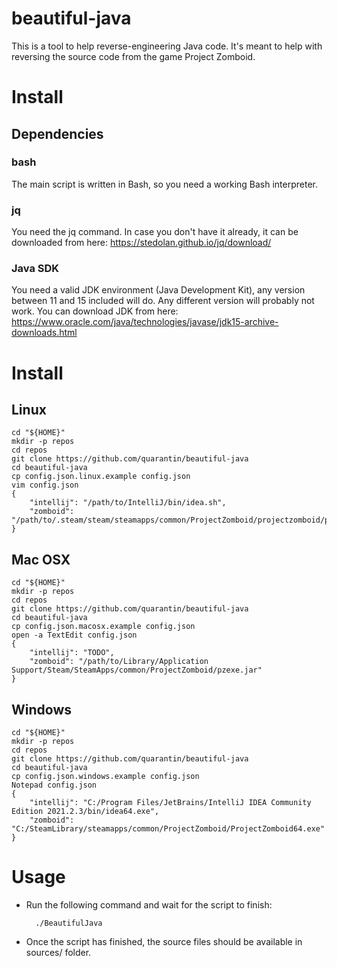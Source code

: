 # beautiful-java
This is a tool to help reverse-engineering Java code. It's meant to help with reversing the source code from the game Project Zomboid.

# Install

## Dependencies

### bash
The main script is written in Bash, so you need a working Bash interpreter.

### jq
You need the jq command. In case you don't have it already, it can be downloaded from here: https://stedolan.github.io/jq/download/

### Java SDK
You need a valid JDK environment (Java Development Kit), any version between 11 and 15 included will do. Any different version will probably not work.
You can download JDK from here: https://www.oracle.com/java/technologies/javase/jdk15-archive-downloads.html

# Install
## Linux
	cd "${HOME}"
	mkdir -p repos
	cd repos
	git clone https://github.com/quarantin/beautiful-java
	cd beautiful-java
	cp config.json.linux.example config.json
	vim config.json
	{
		"intellij": "/path/to/IntelliJ/bin/idea.sh",
		"zomboid": "/path/to/.steam/steam/steamapps/common/ProjectZomboid/projectzomboid/pzexe.jar"
	}

## Mac OSX
	cd "${HOME}"
	mkdir -p repos
	cd repos
	git clone https://github.com/quarantin/beautiful-java
	cd beautiful-java
	cp config.json.macosx.example config.json
	open -a TextEdit config.json
	{
		"intellij": "TODO",
		"zomboid": "/path/to/Library/Application Support/Steam/SteamApps/common/ProjectZomboid/pzexe.jar"
	}

## Windows
	cd "${HOME}"
	mkdir -p repos
	cd repos
	git clone https://github.com/quarantin/beautiful-java
	cd beautiful-java
	cp config.json.windows.example config.json
	Notepad config.json
	{
		"intellij": "C:/Program Files/JetBrains/IntelliJ IDEA Community Edition 2021.2.3/bin/idea64.exe",
		"zomboid": "C:/SteamLibrary/steamapps/common/ProjectZomboid/ProjectZomboid64.exe"
	}

# Usage
- Run the following command and wait for the script to finish:

		./BeautifulJava
- Once the script has finished, the source files should be available in sources/ folder.

